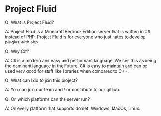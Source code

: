 # Project Fluid 

Q: What is Project Fluid?

A: Project Fluid is a Minecraft Bedrock Edition server that is written in C# instead of PHP. Project Fluid is for everyone who just hates to develop plugins with php

Q: Why C#?

A: C# is a modern and easy and performant language. We see this as being the dominant language in the Future. C# is easy to maintain and can be used very good for stuff like libraries when compared to C++.

Q: What can I do to join this project?

A: You can join our team and / or contribute to our github.

Q: On which platforms can the server run?

A: On every platform that supports dotnet: Windows, MacOs, Linux.
